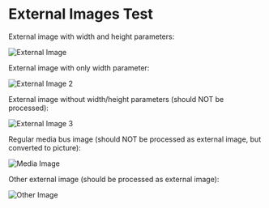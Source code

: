 # External Images Test

External image with width and height parameters:

![External Image](https://example.com/adobe/assets/image.jpg?width=800&height=600&other=param)

External image with only width parameter:

![External Image 2](https://example.com/adobe/assets/image2.jpg?width=1200&other=param)

External image without width/height parameters (should NOT be processed):

![External Image 3](https://example.com/adobe/assets/image3.jpg)

Regular media bus image (should NOT be processed as external image, but converted to picture):

![Media Image](https://main--pages--adobe.hlx.live/media_abc123.jpg#width=800&height=600)

Other external image (should be processed as external image):

![Other Image](https://other-domain.com/image.jpg?width=400&height=300)
